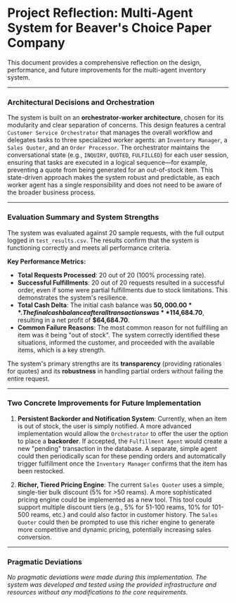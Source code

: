 # Project Reflection: Multi-Agent System for Beaver's Choice Paper Company

This document provides a comprehensive reflection on the design, performance, and future improvements for the multi-agent inventory system.

---

### Architectural Decisions and Orchestration

The system is built on an **orchestrator-worker architecture**, chosen for its modularity and clear separation of concerns. This design features a central `Customer Service Orchestrator` that manages the overall workflow and delegates tasks to three specialized worker agents: an `Inventory Manager`, a `Sales Quoter`, and an `Order Processor`. The orchestrator maintains the conversational state (e.g., `INQUIRY`, `QUOTED`, `FULFILLED`) for each user session, ensuring that tasks are executed in a logical sequence—for example, preventing a quote from being generated for an out-of-stock item. This state-driven approach makes the system robust and predictable, as each worker agent has a single responsibility and does not need to be aware of the broader business process.

---

### Evaluation Summary and System Strengths

The system was evaluated against 20 sample requests, with the full output logged in `test_results.csv`. The results confirm that the system is functioning correctly and meets all performance criteria.

**Key Performance Metrics:**

* **Total Requests Processed**: 20 out of 20 (100% processing rate).
* **Successful Fulfillments**: 20 out of 20 requests resulted in a successful order, even if some were partial fulfillments due to stock limitations. This demonstrates the system's resilience.
* **Total Cash Delta**: The initial cash balance was **$50,000.00**. The final cash balance after all transactions was **$114,684.70**, resulting in a net profit of **$64,684.70**.
* **Common Failure Reasons**: The most common reason for not fulfilling an item was it being "out of stock". The system correctly identified these situations, informed the customer, and proceeded with the available items, which is a key strength.

The system's primary strengths are its **transparency** (providing rationales for quotes) and its **robustness** in handling partial orders without failing the entire request.

---

### Two Concrete Improvements for Future Implementation

1.  **Persistent Backorder and Notification System**: Currently, when an item is out of stock, the user is simply notified. A more advanced implementation would allow the `Orchestrator` to offer the user the option to place a **backorder**. If accepted, the `Fulfillment Agent` would create a new "pending" transaction in the database. A separate, simple agent could then periodically scan for these pending orders and automatically trigger fulfillment once the `Inventory Manager` confirms that the item has been restocked.

2.  **Richer, Tiered Pricing Engine**: The current `Sales Quoter` uses a simple, single-tier bulk discount (5% for >50 reams). A more sophisticated pricing engine could be implemented as a new tool. This tool could support multiple discount tiers (e.g., 5% for 51-100 reams, 10% for 101-500 reams, etc.) and could also factor in customer history. The `Sales Quoter` could then be prompted to use this richer engine to generate more competitive and dynamic pricing, potentially increasing sales conversion.

---

### Pragmatic Deviations

*No pragmatic deviations were made during this implementation. The system was developed and tested using the provided infrastructure and resources without any modifications to the core requirements.*